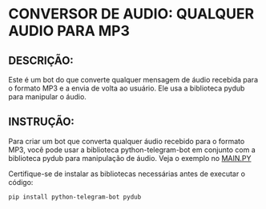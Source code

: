 # CONVERSOR DE AUDIO: QUALQUER AUDIO PARA MP3
## DESCRIÇÃO:
Este é um bot do que converte qualquer mensagem de áudio recebida para o formato MP3 e a envia de volta ao usuário. Ele usa a biblioteca pydub para manipular o áudio.

## INSTRUÇÃO:
Para criar um bot que converta qualquer áudio recebido para o formato MP3, você pode usar a biblioteca python-telegram-bot em conjunto com a biblioteca pydub para manipulação de áudio. Veja o exemplo no [MAIN.PY](./CODIGO/MAIN.py)

Certifique-se de instalar as bibliotecas necessárias antes de executar o código:

```bash
pip install python-telegram-bot pydub 
```